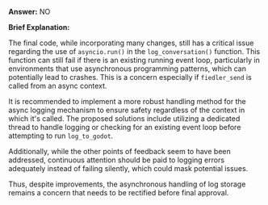 **Answer:** NO

**Brief Explanation:**

The final code, while incorporating many changes, still has a critical issue regarding the use of `asyncio.run()` in the `log_conversation()` function. This function can still fail if there is an existing running event loop, particularly in environments that use asynchronous programming patterns, which can potentially lead to crashes. This is a concern especially if `fiedler_send` is called from an async context. 

It is recommended to implement a more robust handling method for the async logging mechanism to ensure safety regardless of the context in which it's called. The proposed solutions include utilizing a dedicated thread to handle logging or checking for an existing event loop before attempting to run `log_to_godot`. 

Additionally, while the other points of feedback seem to have been addressed, continuous attention should be paid to logging errors adequately instead of failing silently, which could mask potential issues. 

Thus, despite improvements, the asynchronous handling of log storage remains a concern that needs to be rectified before final approval.